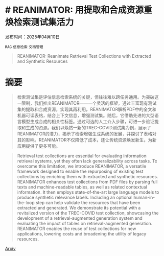 # # REANIMATOR: 用提取和合成资源重焕检索测试集活力

发布时间：2025年04月10日

`RAG` `信息检索` `文档管理`

> REANIMATOR: Reanimate Retrieval Test Collections with Extracted and Synthetic Resources

# 摘要

> 检索测试集是评估信息检索系统的关键，但往往难以跨任务通用。为突破这一限制，我们推出REANIMATOR——一个灵活的框架，通过丰富现有测试集的提取和合成资源，实现其再利用。REANIMATOR解析PDF中的全文和机器可读表格，结合上下文信息，增强测试集。随后，它借助先进的大型语言模型生成合成的相关性标签。通过可选的人工介入步骤，可进一步验证提取和生成的资源。我们以焕然一新的TREC-COVID测试集为例，展示了REANIMATOR的潜力，揭示了检索增强生成系统的发展，并探讨了表格对其的影响。REANIMATOR不仅降低了成本，还让传统资源焕发新生，为新应用提供了更多可能。

> Retrieval test collections are essential for evaluating information retrieval systems, yet they often lack generalizability across tasks. To overcome this limitation, we introduce REANIMATOR, a versatile framework designed to enable the repurposing of existing test collections by enriching them with extracted and synthetic resources. REANIMATOR enhances test collections from PDF files by parsing full texts and machine-readable tables, as well as related contextual information. It then employs state-of-the-art large language models to produce synthetic relevance labels. Including an optional human-in-the-loop step can help validate the resources that have been extracted and generated. We demonstrate its potential with a revitalized version of the TREC-COVID test collection, showcasing the development of a retrieval-augmented generation system and evaluating the impact of tables on retrieval-augmented generation. REANIMATOR enables the reuse of test collections for new applications, lowering costs and broadening the utility of legacy resources.

[Arxiv](https://arxiv.org/abs/2504.07584)